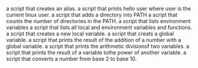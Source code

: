 a script that creates an alias.
a script that prints hello user where user is the current linux user.
 a script that adds a directory into PATH
a script that counts the number of directories in the PATH.
a script that lists environment variables
a script that lists all local and environment variables and functions.
a script that creates a new local variable.
a script that creats a global variable.
a script that prints the result of the addition of a number with a global variable.
a script that prints the arithmetic divisionof two variables.
a script that prints the result of a variable tothe power of another variable.
a script that converts a number from base 2 to base 10.
